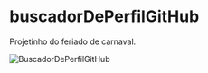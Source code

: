 # buscadorDePerfilGitHub
Projetinho do feriado de carnaval.

![BuscadorDePerfilGitHub](https://user-images.githubusercontent.com/74219314/110162363-64551f80-7dcd-11eb-9955-879821232f65.gif)

